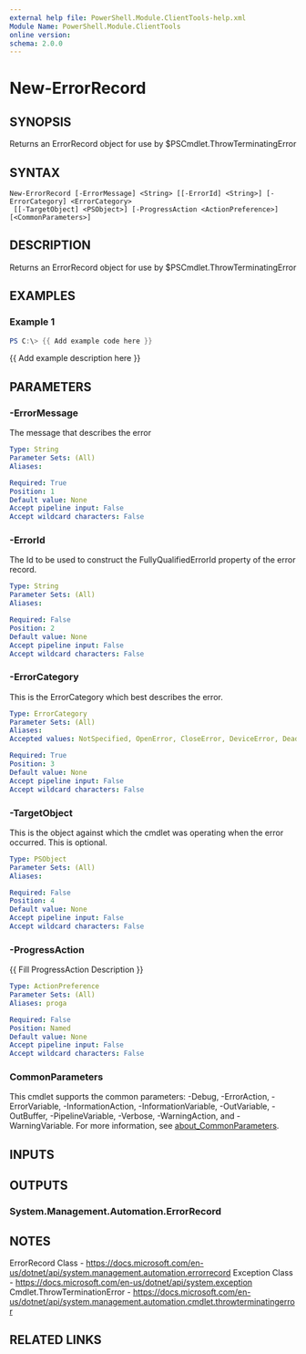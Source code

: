 ```yaml
---
external help file: PowerShell.Module.ClientTools-help.xml
Module Name: PowerShell.Module.ClientTools
online version:
schema: 2.0.0
---
```


# New-ErrorRecord

## SYNOPSIS
Returns an ErrorRecord object for use by $PSCmdlet.ThrowTerminatingError

## SYNTAX

```
New-ErrorRecord [-ErrorMessage] <String> [[-ErrorId] <String>] [-ErrorCategory] <ErrorCategory>
 [[-TargetObject] <PSObject>] [-ProgressAction <ActionPreference>] [<CommonParameters>]
```

## DESCRIPTION
Returns an ErrorRecord object for use by $PSCmdlet.ThrowTerminatingError

## EXAMPLES

### Example 1
```powershell
PS C:\> {{ Add example code here }}
```

{{ Add example description here }}

## PARAMETERS

### -ErrorMessage
The message that describes the error

```yaml
Type: String
Parameter Sets: (All)
Aliases:

Required: True
Position: 1
Default value: None
Accept pipeline input: False
Accept wildcard characters: False
```

### -ErrorId
The Id to be used to construct the FullyQualifiedErrorId property of the error record.

```yaml
Type: String
Parameter Sets: (All)
Aliases:

Required: False
Position: 2
Default value: None
Accept pipeline input: False
Accept wildcard characters: False
```

### -ErrorCategory
This is the ErrorCategory which best describes the error.

```yaml
Type: ErrorCategory
Parameter Sets: (All)
Aliases:
Accepted values: NotSpecified, OpenError, CloseError, DeviceError, DeadlockDetected, InvalidArgument, InvalidData, InvalidOperation, InvalidResult, InvalidType, MetadataError, NotImplemented, NotInstalled, ObjectNotFound, OperationStopped, OperationTimeout, SyntaxError, ParserError, PermissionDenied, ResourceBusy, ResourceExists, ResourceUnavailable, ReadError, WriteError, FromStdErr, SecurityError, ProtocolError, ConnectionError, AuthenticationError, LimitsExceeded, QuotaExceeded, NotEnabled

Required: True
Position: 3
Default value: None
Accept pipeline input: False
Accept wildcard characters: False
```

### -TargetObject
This is the object against which the cmdlet was operating when the error occurred.
This is optional.

```yaml
Type: PSObject
Parameter Sets: (All)
Aliases:

Required: False
Position: 4
Default value: None
Accept pipeline input: False
Accept wildcard characters: False
```

### -ProgressAction
{{ Fill ProgressAction Description }}

```yaml
Type: ActionPreference
Parameter Sets: (All)
Aliases: proga

Required: False
Position: Named
Default value: None
Accept pipeline input: False
Accept wildcard characters: False
```

### CommonParameters
This cmdlet supports the common parameters: -Debug, -ErrorAction, -ErrorVariable, -InformationAction, -InformationVariable, -OutVariable, -OutBuffer, -PipelineVariable, -Verbose, -WarningAction, and -WarningVariable. For more information, see [about_CommonParameters](http://go.microsoft.com/fwlink/?LinkID=113216).

## INPUTS

## OUTPUTS

### System.Management.Automation.ErrorRecord
## NOTES
ErrorRecord Class - https://docs.microsoft.com/en-us/dotnet/api/system.management.automation.errorrecord
Exception Class - https://docs.microsoft.com/en-us/dotnet/api/system.exception
Cmdlet.ThrowTerminationError - https://docs.microsoft.com/en-us/dotnet/api/system.management.automation.cmdlet.throwterminatingerror

## RELATED LINKS
